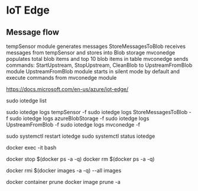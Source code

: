 # IoT Edge

## Message flow 
tempSensor module generates messages
StoreMessagesToBlob receives messages from tempSensor and stores into Blob storage
mvconedge populates total blob items and top 10 blob items in table
mvconedge sends commands: StartUpstream, StopUpstream, CleanBlob to UpstreamFromBlob module
UpstreamFromBlob module starts in silent mode by default and execute commands from mvconedge module

https://docs.microsoft.com/en-us/azure/iot-edge/

sudo iotedge list

sudo iotedge logs tempSensor -f
sudo iotedge logs StoreMessagesToBlob -f
sudo iotedge logs azureBlobStorage -f
sudo iotedge logs UpstreamFromBlob -f
sudo iotedge logs mvconedge -f

sudo systemctl restart iotedge
sudo systemctl status iotedge

docker exec -it <mycontainer> bash

docker stop $(docker ps -a -q)
docker rm $(docker ps -a -q)

docker rmi $(docker images -a -q) --all images

docker container prune
docker image prune -a